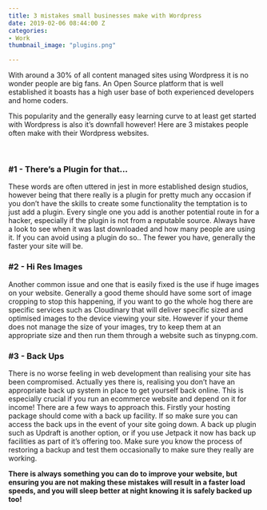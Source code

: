 ```yaml
---
title: 3 mistakes small businesses make with Wordpress
date: 2019-02-06 08:44:00 Z
categories:
- Work
thumbnail_image: "plugins.png"

---
```


With around a 30% of all content managed sites using Wordpress it is no wonder people are big fans. An Open Source platform that is well established it boasts has a high user base of both experienced developers and home coders.

This popularity and the generally easy learning curve to at least get started with Wordpress is also it’s downfall however! Here are 3 mistakes people often make with their Wordpress websites.
<!--more--> 

###  #1 - There’s a Plugin for that…

These words are often uttered in jest in more established design studios, however being that there really is a plugin for pretty much any occasion if you don’t have the skills to create some functionality the temptation is to just add a plugin. Every single one you add is another potential route in for a hacker, especially if the plugin is not from a reputable source. Always have a look to see when it was last downloaded and how many people are using it. If you can avoid using a plugin do so.. The fewer you have, generally the faster your site will be. 

###  #2 - Hi Res Images

Another common issue and one that is easily fixed is the use if huge images on your website. Generally a good theme should have some sort of image cropping to stop this happening, if you want to go the whole hog there are specific services such as Cloudinary that will deliver specific sized and optimised images to the device viewing your site. However if your theme does not manage the size of your images, try to keep them at an appropriate size and then run them through a website such as tinypng.com. 

###  #3 - Back Ups

There is no worse feeling in web development than realising your site has been compromised. Actually yes there is, realising you don’t have an appropriate back up system in place to get yourself back online. This is especially crucial if you run an ecommerce website and depend on it for income! There are a few ways to approach this. Firstly your hosting package should come with a back up facility. If so make sure you can access the back ups in the event of your site going down. A back up plugin such as Updraft is another option, or if you use Jetpack it now has back up facilities as part of it’s offering too. Make sure you know the process of restoring a backup and test them occasionally to make sure they really are working. 

**There is always something you can do to improve your website, but ensuring you are not making these mistakes will result in a faster load speeds, and you will sleep better at night knowing it is safely backed up too!** 


